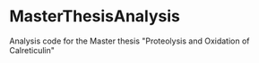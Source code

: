 # MasterThesisAnalysis
Analysis code for the Master thesis "Proteolysis and Oxidation of Calreticulin"
